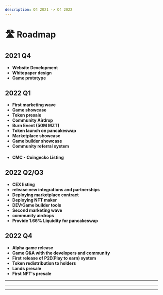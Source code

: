 ```yaml
---
description: Q4 2021 -> Q4 2022
---
```


# 🛣 Roadmap

## **2021 Q4**

* **Website Development**
* **Whitepaper design**
* **Game prototype**



## 2022 Q1

* **First marketing wave**&#x20;
* **Game showcase**
* **Token presale**
* **Community Airdrop**
* **Burn Event (50M MZT)**
* **Token launch on pancakeswap**
* **Marketplace showcase**
* **Game builder showcase**
* **Community referral system**
* #### CMC - Coingecko Listing

## 2022 Q2/Q3

* **CEX listing**&#x20;
* **release new integrations and partnerships**
* **Deploying marketplace contract**&#x20;
* **Deploying NFT maker**
* **DEV:Game builder tools**
* **Second marketing wave**
* **community airdrops**
* **Provide 1.66% Liquidity for pancakeswap**

## 2022 Q4

* **Alpha game release**&#x20;
* **Game Q\&A with the developers and community**
* **First release of P2E(Play to earn) system**
* **Token redistribution to holders**
* **Lands presale**
* **First NFT's presale**

****

****

****

